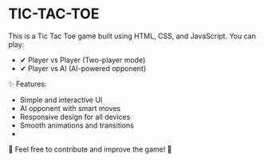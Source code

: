 # TIC-TAC-TOE
This is a Tic Tac Toe game built using HTML, CSS, and JavaScript.
You can play:
- ✔ Player vs Player (Two-player mode)
- ✔ Player vs AI (AI-powered opponent)

✨ Features:
- Simple and interactive UI
- AI opponent with smart moves
- Responsive design for all devices
- Smooth animations and transitions
- 
📌 Feel free to contribute and improve the game! 🚀
